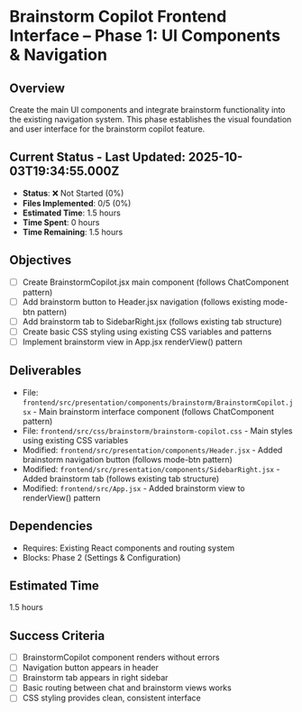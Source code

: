 # Brainstorm Copilot Frontend Interface – Phase 1: UI Components & Navigation

## Overview
Create the main UI components and integrate brainstorm functionality into the existing navigation system. This phase establishes the visual foundation and user interface for the brainstorm copilot feature.

## Current Status - Last Updated: 2025-10-03T19:34:55.000Z
- **Status**: ❌ Not Started (0%)
- **Files Implemented**: 0/5 (0%)
- **Estimated Time**: 1.5 hours
- **Time Spent**: 0 hours
- **Time Remaining**: 1.5 hours

## Objectives
- [ ] Create BrainstormCopilot.jsx main component (follows ChatComponent pattern)
- [ ] Add brainstorm button to Header.jsx navigation (follows existing mode-btn pattern)
- [ ] Add brainstorm tab to SidebarRight.jsx (follows existing tab structure)
- [ ] Create basic CSS styling using existing CSS variables and patterns
- [ ] Implement brainstorm view in App.jsx renderView() pattern

## Deliverables
- File: `frontend/src/presentation/components/brainstorm/BrainstormCopilot.jsx` - Main brainstorm interface component (follows ChatComponent pattern)
- File: `frontend/src/css/brainstorm/brainstorm-copilot.css` - Main styles using existing CSS variables
- Modified: `frontend/src/presentation/components/Header.jsx` - Added brainstorm navigation button (follows mode-btn pattern)
- Modified: `frontend/src/presentation/components/SidebarRight.jsx` - Added brainstorm tab (follows existing tab structure)
- Modified: `frontend/src/App.jsx` - Added brainstorm view to renderView() pattern

## Dependencies
- Requires: Existing React components and routing system
- Blocks: Phase 2 (Settings & Configuration)

## Estimated Time
1.5 hours

## Success Criteria
- [ ] BrainstormCopilot component renders without errors
- [ ] Navigation button appears in header
- [ ] Brainstorm tab appears in right sidebar
- [ ] Basic routing between chat and brainstorm views works
- [ ] CSS styling provides clean, consistent interface
